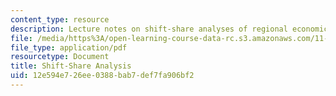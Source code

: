 ```yaml
---
content_type: resource
description: Lecture notes on shift-share analyses of regional economics.
file: /media/https%3A/open-learning-course-data-rc.s3.amazonaws.com/11-481j-analyzing-and-accounting-for-regional-economic-growth-spring-2009/12e594e726ee0388bab7def7fa906bf2_MIT11_481Js09_lec21.pdf
file_type: application/pdf
resourcetype: Document
title: Shift-Share Analysis
uid: 12e594e7-26ee-0388-bab7-def7fa906bf2
---
```

